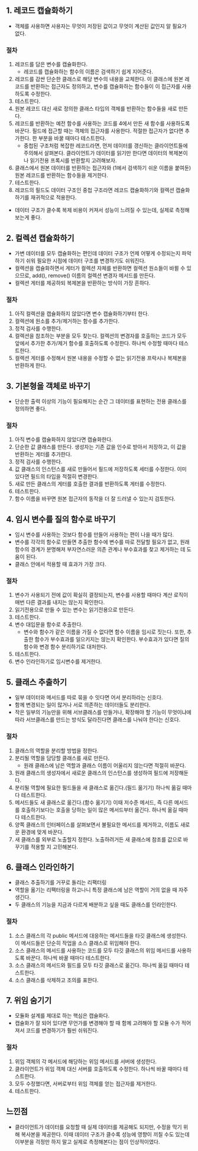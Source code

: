 ## 1. 레코드 캡슐화하기
- 객체를 사용하면 사용자는 무엇이 저장된 값이고 무엇이 계산된 값인지 알 필요가 없다.

### 절차
1. 레코드를 담은 변수를 캡슐화한다.
   - 레코드를 캡슐화하는 함수의 이름은 검색하기 쉽게 지어준다.
2. 레코드를 감싼 단순한 클래스로 해당 변수의 내용을 교체한다. 이 클래스에 원본 레코드를 반환하는 접근자도 정의하고, 변수를 캡슐화하는 함수들이 이 접근자를 사용하도록 수정한다.
3. 테스트한다.
4. 원본 레코드 대신 새로 정의한 클래스 타입의 객체를 반환하는 함수들을 새로 만든다.
5. 레코드를 반환하는 예전 함수를 사용하는 코드를 4에서 만든 새 함수를 사용하도록 바꾼다. 필드에 접근할 때는 객체의 접근자를 사용한다. 적절한 접근자가 없다면 추가한다. 한 부분을 바꿀 때마다 테스트한다.
   - 중첩된 구조처럼 복잡한 레코드라면, 먼저 데이터를 갱신하는 클라이언트들에 주의해서 살펴본다. 클라이언트가 데이터를 읽기만 한다면 데이터의 복제본이나 읽기전용 프록시를 반환할지 고려해보자.
6. 클래스에서 원본 데이터를 반환하는 접근자와 (1에서 검색하기 쉬운 이름을 붙여둔) 원본 레코드를 반환하는 함수들을 제거한다.
7. 테스트한다.
8. 레코드의 필드도 데이터 구조인 중첩 구조라면 레코드 캡슐화하기와 컬렉션 캡슐화하기를 재귀적으로 적용한다.

- 데이터 구조가 클수록 복제 비용이 커져서 성능이 느려질 수 있는데, 실제로 측정해보는게 좋다.

## 2. 컬렉션 캡슐화하기
- 가변 데이터를 모두 캡슐화하는 편인데 데이터 구조가 언제 어떻게 수정되는지 파악하기 쉬워 필요한 시점에 데이터 구조를 변경하기도 쉬워진다.
- 컬렉션을 캡슐화하면서 게터가 컬렉션 자체를 반환하면 컬렉션 원소들이 바뀔 수 있으므로, add(), remove() 이름의 컬렉션 변경자 메서드를 만든다.
- 컬렉션 게터를 제공하되 복제본을 반환하는 방식이 가장 흔하다.

### 절차
1. 아직 컬렉션을 캡슐화하지 않았다면 변수 캡슐화하기부터 한다.
2. 컬렉션에 원소를 추가/제거하는 함수를 추가한다.
3. 정적 검사를 수행한다.
4. 컬렉션을 참조하는 부분을 모두 찾는다. 컬렉션의 변경자를 호출하는 코드가 모두 앞에서 추가한 추가/제거 함수를 호출하도록 수정한다. 하나씩 수정할 때마다 테스트한다.
5. 컬렉션 게터를 수정해서 원본 내용을 수정할 수 없는 읽기전용 프락시나 복제본을 반환하게 한다.

## 3. 기본형을 객체로 바꾸기
- 단순한 출력 이상의 기능이 필요해지는 순간 그 데이터를 표현하는 전용 클래스를 정의하면 좋다.

### 절차
1. 아직 변수를 캡슐화하지 않았다면 캡슐화한다.
2. 단순한 값 클래스를 만든다. 생성자는 기존 값을 인수로 받아서 저장하고, 이 값을 반환하는 게터를 추가한다.
3. 정적 검사를 수행한다.
4. 값 클래스의 인스턴스를 새로 만들어서 필드에 저장하도록 세터를 수정한다. 이미 있다면 필드의 타입을 적절히 변경한다.
5. 새로 만든 클래스의 게터를 호출한 결과를 반환하도록 게터를 수정한다.
6. 테스트한다.
7. 함수 이름을 바꾸면 원본 접근자의 동작을 더 잘 드러낼 수 있는지 검토한다.

## 4. 임시 변수를 질의 함수로 바꾸기
- 임시 변수를 사용하는 것보다 함수를 만들어 사용하는 편이 나을 때가 많다.
- 변수를 각각의 함수로 만들면 추출한 함수에 변수를 따로 전달할 필요가 없고, 원래 함수의 경계가 분명해져 부자연스러운 의존 관계나 부수효과를 찾고 제거하는 데 도움이 된다.
- 클래스 안에서 적용할 때 효과가 가장 크다.

### 절차
1. 변수가 사용되기 전에 값이 확실히 결정되는지, 변수를 사용할 때마다 계산 로직이 매번 다른 결과를 내지는 않는지 확인한다.
2. 읽기전용으로 만들 수 있는 변수는 읽기전용으로 만든다.
3. 테스트한다.
4. 변수 대입문을 함수로 추출한다.
   - 변수와 함수가 같은 이름을 가질 수 없다면 함수 이름을 임시로 짓는다. 또한, 추출한 함수가 부수효과를 일으키지는 않는지 확인한다. 부수효과가 있다면 질의 함수와 변경 함수 분리하기로 대처한다.
5. 테스트한다.
6. 변수 인라인하기로 임시변수를 제거한다.

## 5. 클래스 추출하기
- 일부 데이터와 메서드를 따로 묶을 수 잇다면 어서 분리하라는 신호다.
- 함께 변경되는 일이 많거나 서로 의존하는 데이터들도 분리한다.
- 작은 일부의 기능만을 위해 서브클래스를 만들거나, 확장해야 할 기능이 무엇이냐에 따라 서브클래스를 만드는 방식도 달라진다면 클래스를 나눠야 한다는 신호다.

### 절차
1. 클래스의 역할을 분리할 방법을 정한다.
2. 분리될 역할을 담당할 클래스를 새로 만든다.
   - 원래 클래스에 남은 역할과 클래스 이름이 어울리지 않는다면 적절히 바꾼다.
3. 원래 클래스의 생성자에서 새로운 클래스의 인스턴스를 생성하여 필드에 저장해둔다.
4. 분리될 역할에 필요한 필드들을 새 클래스로 옮긴다.(필드 옮기기) 하나씩 옮길 때마다 테스트한다.
5. 메서드들도 새 클래스로 옮긴다.(함수 옮기기) 이때 저수준 메서드, 즉 다른 메서드를 호출하기보다는 호출을 당하는 일이 많은 메서드부터 옮긴다. 하나씩 옮길 때마다 테스트한다.
6. 양쪽 클래스의 인터페이스를 살펴보면서 불필요한 메서드를 제거하고, 이름도 새로운 환경에 맞게 바꾼다.
7. 새 클래스를 외부로 노출할지 정한다. 노출하려거든  새 클래스에 참조를 값으로 바꾸기를 적용할 지 고민해본다.

## 6. 클래스 인라인하기
- 클래스 추출하기를 거꾸로 돌리는 리팩터링
- 역할을 옮기는 리팩터링을 하고나니 특정 클래스에 남은 역할이 거의 없을 때 자주 생긴다.
- 두 클래스의 기능을 지금과 다르게 배분하고 싶을 때도 클래스를 인라인한다.

### 절차
1. 소스 클래스의 각 public 메서드에 대응하는 메서드들을 타깃 클래스에 생성한다. 이 메서드들은 단순히 작업을 소스 클래스로 위임해야 한다.
2. 소스 클래스의 메서드를 사용하는 코드를 모두 타깃 클래스의 위임 메서드를 사용하도록 바꾼다. 하나씩 바꿀 때마다 테스트한다.
3. 소스 클래스의 메서드와 필드를 모두 타깃 클래스로 옮긴다. 하나씩 옮길 때마다 테스트한다.
4. 소스 클래스를 삭제하고 조의를 표한다.

## 7. 위임 숨기기
- 모듈화 설계를 제대로 하는 핵심은 캡슐화다.
- 캡슐화가 잘 되어 있다면 무언가를 변경해야 할 때 함께 고려해야 할 모듈 수가 적어져서 코드를 변경하기가 훨씬 쉬워진다.

### 절차
1. 위임 객체의 각 메서드에 해당하는 위임 메서드를 서버에 생성한다.
2. 클라이언트가 위임 객체 대신 서버를 호출하도록 수정한다. 하나씩 바꿀 때마다 테스트한다.
3. 모두 수정했다면, 서버로부터 위임 객체를 얻는 접근자를 제거한다.
4. 테스트한다.



## 느낀점
- 클라이언트가 데이터를 요청할 때 실제 데이터를 제공해도 되지만, 수정을 막기 위해 복사본을 제공한다. 이때 데이터 구조가 클수록 성능에 영향이 끼칠 수도 있는데 이부분을 걱정만 하지 말고 실제로 측정해본다는 점이 인상적이였다.
